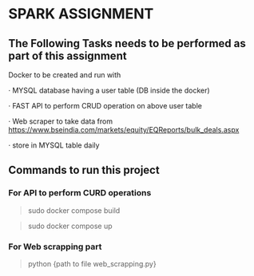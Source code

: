 #                                                              SPARK ASSIGNMENT 

## The Following Tasks needs to be performed as part of this assignment

Docker to be created and run with

·         MYSQL database having a user table (DB inside the docker)

·         FAST API to perform CRUD operation on above user table

·         Web scraper to take data from https://www.bseindia.com/markets/equity/EQReports/bulk_deals.aspx

·     store in MYSQL table daily

## Commands to run this project 

### For API to perform CURD operations

> sudo docker compose build

> sudo docker compose up

### For Web scrapping part

> python {path to file web_scrapping.py}
